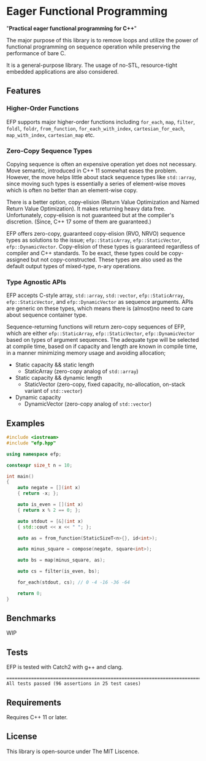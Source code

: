 # Eager Functional Programming

"**Practical eager functional programming for C++**" 

The major purpose of this library is to remove loops and utilize the power of functional programming on sequence operation while preserving the performance of bare C. 

It is a general-purpose library. The usage of no-STL, resource-tight embedded applications are also considered.

## Features
### Higher-Order Functions
EFP supports major higher-order functions including `for_each`, `map`, `filter`, `foldl`, `foldr`, `from_function`, `for_each_with_index`, `cartesian_for_each`, `map_with_index`, `cartesian_map` etc.

### Zero-Copy Sequence Types
Copying sequence is often an expensive operation yet does not necessary. Move semantic, introduced in C++ 11 somewhat eases the problem. However, the move helps little about stack sequence types like `std::array`, since moving such types is essentially a series of element-wise moves which is often no better than an element-wise copy.

There is a better option, copy-elision (Return Value Optimization and Named Return Value Optimization). It makes returning heavy data free. Unfortunately, copy-elision is not guaranteed but at the compiler's discretion. (Since, C++ 17 some of them are guaranteed.)

EFP offers zero-copy, guaranteed copy-elision (RVO, NRVO) sequence types as solutions to the issue; `efp::StaticArray`, `efp::StaticVector`, `efp::DynamicVector`. Copy-elision of these types is guaranteed regardless of compiler and C++ standards. To be exact, these types could be copy-assigned but not copy-constructed. These types are also used as the default output types of mixed-type, n-ary operations.

### Type Agnostic APIs
EFP accepts C-style array, `std::array`, `std::vector`, `efp::StaticArray`, `efp::StaticVector`, and `efp::DynamicVector` as sequence arguments. APIs are generic on these types, which means there is (almost)no need to care about sequence container type.  

Sequence-returning functions will return zero-copy sequences of EFP, which are either `efp::StaticArray`, `efp::StaticVector`, `efp::DynamicVector` based on types of argument sequences. The adequate type will be selected at compile time, based on if capacity and length are known in compile time, in a manner minimizing memory usage and avoiding allocation;
- Static capacity && static length
  - StaticArray (zero-copy analog of `std::array`)
- Static capacity && dynamic length
  - StaticVector (zero-copy, fixed capacity, no-allocation, on-stack variant of `std::vector`)
- Dynamic capacity
  - DynamicVector (zero-copy analog of `std::vector`)

## Examples
```cpp
#include <iostream>
#include "efp.hpp"

using namespace efp;

constexpr size_t n = 10;

int main()
{
    auto negate = [](int x)
    { return -x; };

    auto is_even = [](int x)
    { return x % 2 == 0; };

    auto stdout = [&](int x)
    { std::cout << x << " "; };

    auto as = from_function(StaticSizeT<n>{}, id<int>);

    auto minus_square = compose(negate, square<int>);

    auto bs = map(minus_square, as);

    auto cs = filter(is_even, bs);

    for_each(stdout, cs); // 0 -4 -16 -36 -64

    return 0;
}
```

## Benchmarks
WIP

## Tests
EFP is tested with Catch2 with g++ and clang.
```
===============================================================================
All tests passed (96 assertions in 25 test cases)
```

## Requirements

Requires C++ 11 or later.

## License

This library is open-source under The MIT Liscence.
